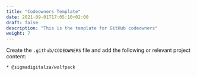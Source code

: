 ```yaml
---
title: "Codeowners Template"
date: 2021-09-01T17:05:10+02:00
draft: false
description: "This is the template for GitHub codeowners"
weight: 7
---
```


Create the `.github/CODEOWNERS` file and add the following or relevant project content:

```
* @sigmadigitalza/wolfpack
```
